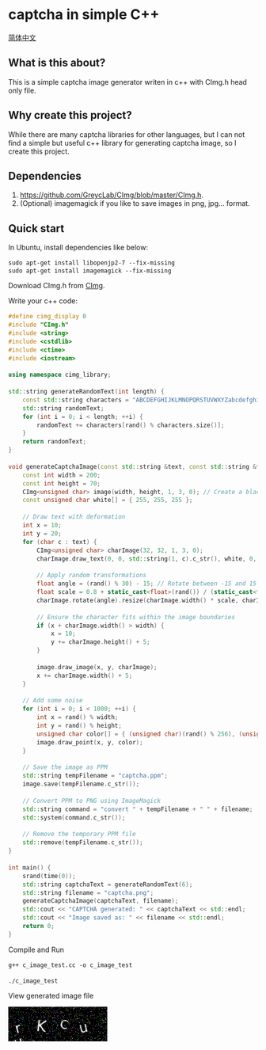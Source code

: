 # captcha in simple C++

[简体中文](README_zh.md)

## What is this about?
This is a simple captcha image generator writen in c++ with CImg.h head only file.

## Why create this project?

While there are many captcha libraries for other languages, but I can not find a simple
but useful c++ library for generating captcha image, so I create this project.

## Dependencies

1. https://github.com/GreycLab/CImg/blob/master/CImg.h.
2. (Optional) imagemagick if you like to save images in png, jpg... format.

## Quick start

In Ubuntu, install dependencies like below:

```shell
sudo apt-get install libopenjp2-7 --fix-missing
sudo apt-get install imagemagick --fix-missing
```

Download CImg.h from [CImg](https://github.com/GreycLab/CImg/blob/master/CImg.h).

Write your c++ code:

```c++
#define cimg_display 0
#include "CImg.h"
#include <string>
#include <cstdlib>
#include <ctime>
#include <iostream>

using namespace cimg_library;

std::string generateRandomText(int length) {
    const std::string characters = "ABCDEFGHIJKLMNOPQRSTUVWXYZabcdefghijklmnopqrstuvwxyz0123456789";
    std::string randomText;
    for (int i = 0; i < length; ++i) {
        randomText += characters[rand() % characters.size()];
    }
    return randomText;
}

void generateCaptchaImage(const std::string &text, const std::string &filename) {
    const int width = 200;
    const int height = 70;
    CImg<unsigned char> image(width, height, 1, 3, 0); // Create a black image
    const unsigned char white[] = { 255, 255, 255 };

    // Draw text with deformation
    int x = 10;
    int y = 20;
    for (char c : text) {
        CImg<unsigned char> charImage(32, 32, 1, 3, 0);
        charImage.draw_text(0, 0, std::string(1, c).c_str(), white, 0, 1, 32);

        // Apply random transformations
        float angle = (rand() % 30) - 15; // Rotate between -15 and 15 degrees
        float scale = 0.8 + static_cast<float>(rand()) / (static_cast<float>(RAND_MAX / (1.2 - 0.8))); // Scale between 0.8 and 1.2
        charImage.rotate(angle).resize(charImage.width() * scale, charImage.height() * scale);

        // Ensure the character fits within the image boundaries
        if (x + charImage.width() > width) {
            x = 10;
            y += charImage.height() + 5;
        }

        image.draw_image(x, y, charImage);
        x += charImage.width() + 5;
    }

    // Add some noise
    for (int i = 0; i < 1000; ++i) {
        int x = rand() % width;
        int y = rand() % height;
        unsigned char color[] = { (unsigned char)(rand() % 256), (unsigned char)(rand() % 256), (unsigned char)(rand() % 256) };
        image.draw_point(x, y, color);
    }

    // Save the image as PPM
    std::string tempFilename = "captcha.ppm";
    image.save(tempFilename.c_str());

    // Convert PPM to PNG using ImageMagick
    std::string command = "convert " + tempFilename + " " + filename;
    std::system(command.c_str());

    // Remove the temporary PPM file
    std::remove(tempFilename.c_str());
}

int main() {
    srand(time(0));
    std::string captchaText = generateRandomText(6);
    std::string filename = "captcha.png";
    generateCaptchaImage(captchaText, filename);
    std::cout << "CAPTCHA generated: " << captchaText << std::endl;
    std::cout << "Image saved as: " << filename << std::endl;
    return 0;
}

```

Compile and Run

```shell
g++ c_image_test.cc -o c_image_test 

./c_image_test
```

View generated image file

![img](captcha.png)
